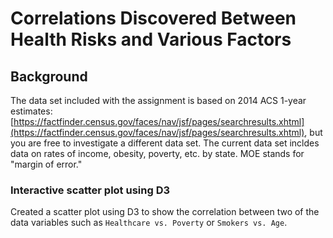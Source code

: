 # Correlations Discovered Between Health Risks and Various Factors

## Background


The data set included with the assignment is based on 2014 ACS 1-year estimates: [https://factfinder.census.gov/faces/nav/jsf/pages/searchresults.xhtml](https://factfinder.census.gov/faces/nav/jsf/pages/searchresults.xhtml), but you are free to investigate a different data set. The current data set incldes data on rates of income, obesity, poverty, etc. by state. MOE stands for "margin of error."


### Interactive scatter plot using D3


Created a scatter plot using D3 to show the correlation between two of the data variables such as `Healthcare vs. Poverty` or `Smokers vs. Age`.



